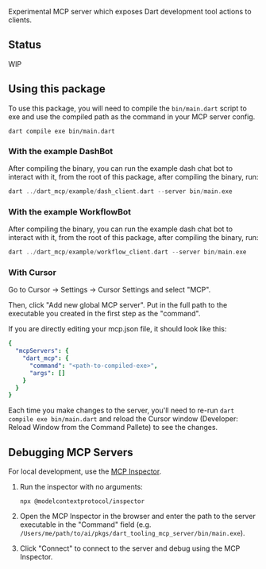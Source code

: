 Experimental MCP server which exposes Dart development tool actions to clients.

## Status

WIP

## Using this package

To use this package, you will need to compile the `bin/main.dart` script to exe
and use the compiled path as the command in your MCP server config.

```shell
dart compile exe bin/main.dart
```

### With the example DashBot

After compiling the binary, you can run the example dash chat bot to interact
with it, from the root of this package, after compiling the binary, run:

```dart
dart ../dart_mcp/example/dash_client.dart --server bin/main.exe
```

### With the example WorkflowBot

After compiling the binary, you can run the example dash chat bot to interact
with it, from the root of this package, after compiling the binary, run:

```dart
dart ../dart_mcp/example/workflow_client.dart --server bin/main.exe
```

### With Cursor

Go to Cursor -> Settings -> Cursor Settings and select "MCP".

Then, click "Add new global MCP server". Put in the full path to the executable
you created in the first step as the "command".

If you are directly editing your mcp.json file, it should look like this:

```yaml
{
  "mcpServers": {
    "dart_mcp": {
      "command": "<path-to-compiled-exe>",
      "args": []
    }
  }
}
```

Each time you make changes to the server, you'll need to re-run
`dart compile exe bin/main.dart` and reload the Cursor window
(Developer: Reload Window from the Command Pallete) to see the changes.

## Debugging MCP Servers

For local development, use the [MCP Inspector](https://modelcontextprotocol.io/docs/tools/inspector).

1. Run the inspector with no arguments:
    ```shell
    npx @modelcontextprotocol/inspector
    ```

2. Open the MCP Inspector in the browser and enter the path to the server
executable in the "Command" field
(e.g. `/Users/me/path/to/ai/pkgs/dart_tooling_mcp_server/bin/main.exe`).

3. Click "Connect" to connect to the server and debug using the MCP Inspector.
